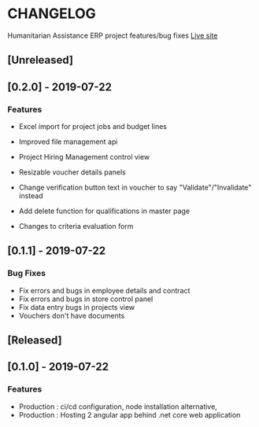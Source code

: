 # CHANGELOG
Humanitarian Assistance ERP project features/bug fixes [Live site](http://34.90.15.30/newui)

<a name="unreleased"></a>
## [Unreleased]


<a name="0.2.0"></a>
## [0.2.0] - 2019-07-22
### Features
- Excel import for project jobs and budget lines
- Improved file management api
- Project Hiring Management control view
- Resizable voucher details panels

- Change verification button text in voucher to say "Validate"/"Invalidate" instead
- Add delete function for qualifications in master page
- Changes to criteria evaluation form


<a name="0.1.1"></a>
## [0.1.1] - 2019-07-22
### Bug Fixes
- Fix errors and bugs in employee details and contract
- Fix errors and bugs in store control panel
- Fix data entry bugs in projects view
- Vouchers don't have documents


<a name="released"></a>
## [Released]

<a name="0.1.0"></a>
## [0.1.0] - 2019-07-22
### Features
- Production : ci/cd configuration, node installation alternative, 
- Production : Hosting 2 angular app behind .net core web application  
